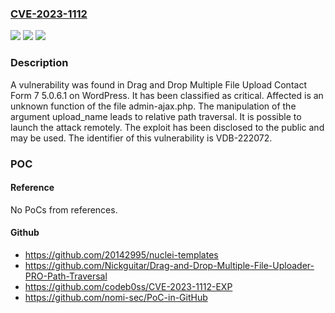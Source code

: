 ### [CVE-2023-1112](https://cve.mitre.org/cgi-bin/cvename.cgi?name=CVE-2023-1112)
![](https://img.shields.io/static/v1?label=Product&message=Drag%20and%20Drop%20Multiple%20File%20Upload%20Contact%20Form%207&color=blue)
![](https://img.shields.io/static/v1?label=Version&message=%3D%205.0.6.1%20&color=brighgreen)
![](https://img.shields.io/static/v1?label=Vulnerability&message=CWE-23%20Relative%20Path%20Traversal&color=brighgreen)

### Description

A vulnerability was found in Drag and Drop Multiple File Upload Contact Form 7 5.0.6.1 on WordPress. It has been classified as critical. Affected is an unknown function of the file admin-ajax.php. The manipulation of the argument upload_name leads to relative path traversal. It is possible to launch the attack remotely. The exploit has been disclosed to the public and may be used. The identifier of this vulnerability is VDB-222072.

### POC

#### Reference
No PoCs from references.

#### Github
- https://github.com/20142995/nuclei-templates
- https://github.com/Nickguitar/Drag-and-Drop-Multiple-File-Uploader-PRO-Path-Traversal
- https://github.com/codeb0ss/CVE-2023-1112-EXP
- https://github.com/nomi-sec/PoC-in-GitHub

